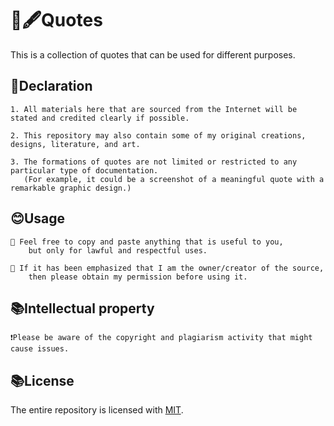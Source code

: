 # 📜🖋Quotes
This is a collection of quotes that can be used for different purposes.


## 🧾Declaration
```
1. All materials here that are sourced from the Internet will be stated and credited clearly if possible.

2. This repository may also contain some of my original creations, designs, literature, and art.

3. The formations of quotes are not limited or restricted to any particular type of documentation.
   (For example, it could be a screenshot of a meaningful quote with a remarkable graphic design.)
```


## 😊Usage
```
🔎 Feel free to copy and paste anything that is useful to you, 
    but only for lawful and respectful uses.

🔎 If it has been emphasized that I am the owner/creator of the source, 
    then please obtain my permission before using it.
```


## 📚Intellectual property
```
❗️Please be aware of the copyright and plagiarism activity that might cause issues.
```


## :books:License
The entire repository is licensed with [MIT](https://choosealicense.com/licenses/mit/).
